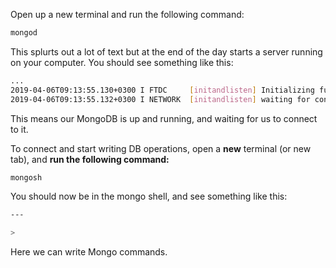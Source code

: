 
Open up a new terminal and run the following command:


```bash
mongod
```
  

This splurts out a lot of text but at the end of the day starts a server running on your computer. You should see something like this:

  

```bash
...
2019-04-06T09:13:55.130+0300 I FTDC     [initandlisten] Initializing full-time diagnostic data capture with directory '/data/db/diagnostic.data'
2019-04-06T09:13:55.132+0300 I NETWORK  [initandlisten] waiting for connections on port 27017
```
  

This means our MongoDB is up and running, and waiting for us to connect to it.

To connect and start writing DB operations, open a **new** terminal (or new tab), and **run the following command:**

  


```bash
mongosh
```
  

You should now be in the mongo shell, and see something like this:

  

```bash
---

> 
```
  

Here we can write Mongo commands.
